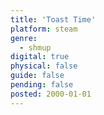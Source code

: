 ```yaml
---
title: 'Toast Time'
platform: steam
genre:
  - shmup
digital: true
physical: false
guide: false
pending: false
posted: 2000-01-01
---
```

